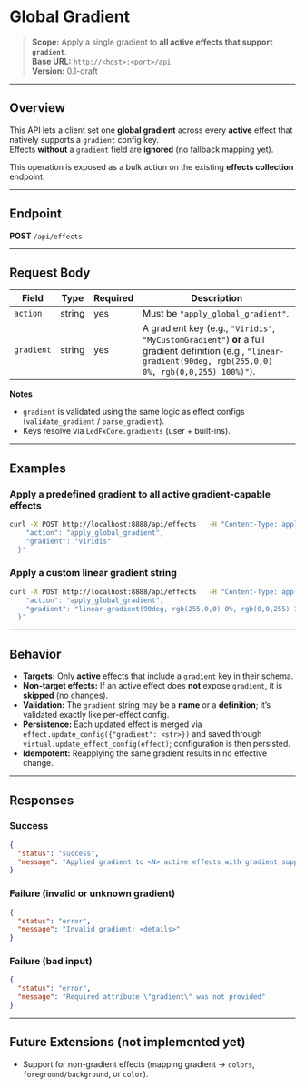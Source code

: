 # **Global Gradient**

> **Scope:** Apply a single gradient to **all active effects that support `gradient`**.  
> **Base URL:** `http://<host>:<port>/api`  
> **Version:** 0.1-draft  

---

## Overview

This API lets a client set one **global gradient** across every **active** effect that natively supports a `gradient` config key.  
Effects **without** a `gradient` field are **ignored** (no fallback mapping yet).  

This operation is exposed as a bulk action on the existing **effects collection** endpoint.  

---

## Endpoint

**POST** `/api/effects`  

---

## Request Body

| Field      | Type   | Required | Description |
|------------|--------|----------|-------------|
| `action`   | string | yes      | Must be `"apply_global_gradient"`. |
| `gradient` | string | yes      | A gradient key (e.g., `"Viridis"`, `"MyCustomGradient"`) **or** a full gradient definition (e.g., `"linear-gradient(90deg, rgb(255,0,0) 0%, rgb(0,0,255) 100%)"`). |

**Notes**
- `gradient` is validated using the same logic as effect configs (`validate_gradient` / `parse_gradient`).  
- Keys resolve via `LedFxCore.gradients` (user + built-ins).  

---

## Examples

### Apply a predefined gradient to all active gradient-capable effects
```bash
curl -X POST http://localhost:8888/api/effects   -H "Content-Type: application/json"   -d '{
    "action": "apply_global_gradient",
    "gradient": "Viridis"
  }'
```

### Apply a custom linear gradient string
```bash
curl -X POST http://localhost:8888/api/effects   -H "Content-Type: application/json"   -d '{
    "action": "apply_global_gradient",
    "gradient": "linear-gradient(90deg, rgb(255,0,0) 0%, rgb(0,0,255) 100%)"
  }'
```

---

## Behavior

- **Targets:** Only **active** effects that include a `gradient` key in their schema.  
- **Non-target effects:** If an active effect does **not** expose `gradient`, it is **skipped** (no changes).  
- **Validation:** The `gradient` string may be a **name** or a **definition**; it’s validated exactly like per-effect config.  
- **Persistence:** Each updated effect is merged via `effect.update_config({"gradient": <str>})` and saved through `virtual.update_effect_config(effect)`; configuration is then persisted.  
- **Idempotent:** Reapplying the same gradient results in no effective change.  

---

## Responses

### Success
```json
{
  "status": "success",
  "message": "Applied gradient to <N> active effects with gradient support"
}
```

### Failure (invalid or unknown gradient)
```json
{
  "status": "error",
  "message": "Invalid gradient: <details>"
}
```

### Failure (bad input)
```json
{
  "status": "error",
  "message": "Required attribute \"gradient\" was not provided"
}
```

---

## Future Extensions (not implemented yet)

- Support for non-gradient effects (mapping gradient → `colors`, `foreground/background`, or `color`).  
